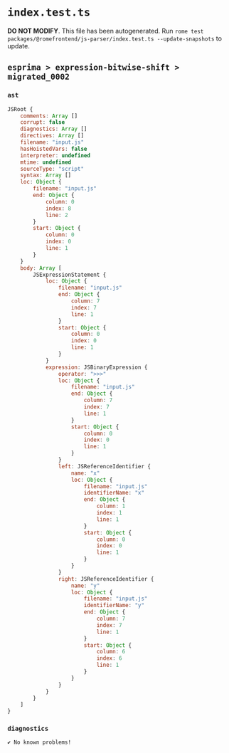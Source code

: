 # `index.test.ts`

**DO NOT MODIFY**. This file has been autogenerated. Run `rome test packages/@romefrontend/js-parser/index.test.ts --update-snapshots` to update.

## `esprima > expression-bitwise-shift > migrated_0002`

### `ast`

```javascript
JSRoot {
	comments: Array []
	corrupt: false
	diagnostics: Array []
	directives: Array []
	filename: "input.js"
	hasHoistedVars: false
	interpreter: undefined
	mtime: undefined
	sourceType: "script"
	syntax: Array []
	loc: Object {
		filename: "input.js"
		end: Object {
			column: 0
			index: 8
			line: 2
		}
		start: Object {
			column: 0
			index: 0
			line: 1
		}
	}
	body: Array [
		JSExpressionStatement {
			loc: Object {
				filename: "input.js"
				end: Object {
					column: 7
					index: 7
					line: 1
				}
				start: Object {
					column: 0
					index: 0
					line: 1
				}
			}
			expression: JSBinaryExpression {
				operator: ">>>"
				loc: Object {
					filename: "input.js"
					end: Object {
						column: 7
						index: 7
						line: 1
					}
					start: Object {
						column: 0
						index: 0
						line: 1
					}
				}
				left: JSReferenceIdentifier {
					name: "x"
					loc: Object {
						filename: "input.js"
						identifierName: "x"
						end: Object {
							column: 1
							index: 1
							line: 1
						}
						start: Object {
							column: 0
							index: 0
							line: 1
						}
					}
				}
				right: JSReferenceIdentifier {
					name: "y"
					loc: Object {
						filename: "input.js"
						identifierName: "y"
						end: Object {
							column: 7
							index: 7
							line: 1
						}
						start: Object {
							column: 6
							index: 6
							line: 1
						}
					}
				}
			}
		}
	]
}
```

### `diagnostics`

```
✔ No known problems!

```
